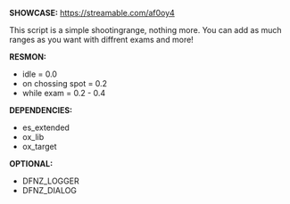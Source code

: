 **SHOWCASE:** https://streamable.com/af0oy4

This script is a simple shootingrange, nothing more.
You can add as much ranges as you want with diffrent exams and more!

**RESMON:**
- idle = 0.0
- on chossing spot = 0.2
- while exam = 0.2 - 0.4

**DEPENDENCIES:**
- es_extended
- ox_lib
- ox_target

**OPTIONAL:**
- DFNZ_LOGGER
- DFNZ_DIALOG

